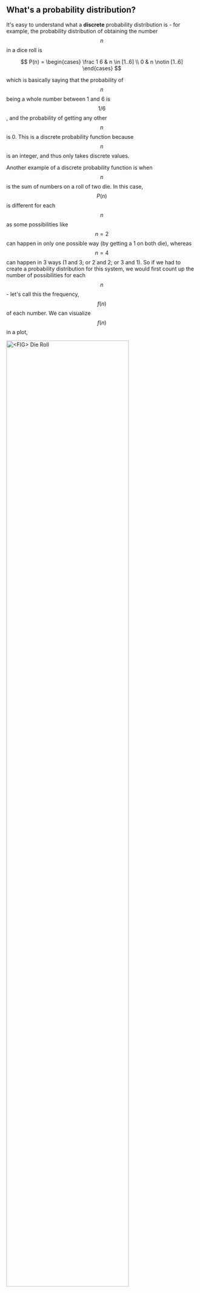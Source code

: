 ## What's a probability distribution?

It's easy to understand what a __discrete__ probability distribution is - for example, the probability distribution of obtaining the number $$n$$ in a dice roll is

$$
P(n) = \begin{cases}
			\frac 1 6 & n \in [1..6] \\
			0         & n \notin [1..6] 
		\end{cases}
$$

which is basically saying that the probability of $$n$$ being a whole number between 1 and 6 is $$1/6$$, and the probability of getting any other $$n$$ is 0. This is a discrete probability function because $$n$$ is an integer, and thus only takes discrete values. 

Another example of a discrete probability function is when $$n$$ is the sum of numbers on a roll of two die. In this case, $$P(n)$$  is different for each $$n$$ as some possibilities like $$n=2$$ can happen in only one possible way (by getting a 1 on both die), whereas $$n=4$$ can happen in 3 ways (1 and 3; or 2 and 2; or 3 and 1). So if we had to create a probability distribution for this system, we would first count up the number of possibilities for each $$n$$ - let's call this the frequency, $$f(n)$$ of each number. We can visualize $$f(n)$$ in a plot,

<p>
	<img class="center" src="res/die_roll.png" alt="<FIG> Die Roll" style="width:80%"/>
</p>

The above is NOT the probability $$P(n)$$ that we are after - because we know that the sum of all probabilities should be 1, which clearly isn't the case for $$f(n)$$. But we can just get that by dividing $$f(n)$$ by the _total_ number of possibilities, $$N$$. For two die, that is $$N = 6 \times 6 = 36$$, but we could also express it as the _sum of all frequencies_,

$$
N = \sum_n f(n)
$$

which would equal to 36 in this case. So, by dividing $$f(n)$$ by $$\sum_n f(n)$$ we get our target probability distribution, $$P(n)$$. This process is called __normalization__ and is crucial for determining almost any probability distribution. So in general, if we have the function $$f(n)$$, we can get the probability as

$$
P(n) = \frac{f(n)}{\displaystyle\sum_{n} f(n)}
$$

Note that $$f(n)$$ does not necessarily have to be the frequency of $$n$$ - it could really be any function which is _proportional_ to $$P(n)$$, and the above definition of $$P(n)$$ would still hold. And it's easy to check that the sum is now equal to 1, since

$$
\sum_n P(n) = \frac{\displaystyle\sum_{n}f(n)}{\displaystyle\sum_{n} f(n)} = 1
$$

Once we have the probability function $$P(n)$$, we can calculate all sorts of probabilites. For example, the probability that $$n$$ will be between two integers $$a$$ and $$b$$ inclusive is simply the sum of the probabilities for each value of $$n$$ in that range, i.e.,

$$
Probability(a \leq n \leq b) = \sum_{n=a}^{b} P(n)
$$

### A Probability Density Function

What if instead of a discrete variable $$n$$, we had a continuous one, like temperature or weight? In that case, it doesn't make sense to ask what the probability is of $$x$$ being _exactly_ a particular number - there are infinite possible real numbers, after all, so the probability of $$x$$ being exactly any one of them is essentially zero! But it _does_ make sense to ask what the probability is that $$x$$ will be between a certain range of values. For example, one might say that there is 50% chance that the temperature tomorrow noon will be between 5 and 15, or 5% chance that it will be between 16 and 16.5. But how do we put all that information, for every possible range, in a single function? The answer is to use a __probability density function__. 

 What does that mean? Well, suppose $$x$$ is a continous quantity, and we have a probability density function, $$P(x)$$ which looks like

<p>
	<img class="center" src="res/probability_density.png" alt="<FIG> probability density" style="width:80%"/>
</p>

Now imagine that the thin sliver in the diagram, placed at $$x=x_0$$ and with a width of $$dx$$, is really, really thin - infinitesimally thin, to be precise. In that case, the probability that the value of $$x$$ will be in the range $$ x_0 \lt x \lt x_0 + dx $$, is given by

$$
Probability(x_0 \leq x \leq x_0 + dx) = P(x)dx
$$

So strictly speaking, it is not $$P(x)$$ which is the probability, but rather the quantity $$P(x)dx$$. That is why we call $$P(x)$$ the probability density at $$x$$, and the actual probability is only defined for ranges of $$x$$. But what about for large ranges of $$x$$, which are not infinitesimal? We do exactly what we did for the discrete case - sum up all the individual probabilities for each possible values over the range of values. And what do we call a sum over a continuous variable? Why, an integral, of course! Who knew calculus would come in handy one day? And so we have,

$$
Probability(a \leq x \leq b ) = \int_a^b P(x)dx
$$

And the fact that all probabilities must sum to 1 translates to

$$
\int_D P(x)dx = 1
$$

where $$D$$ denotes the __domain__ of $$P(x)$$, i.e., the entire range of possible values of $$x$$ for which $$P(x)$$ is defined. 
 
## Normalization of a Density Function

Just like in the discrete case, we often first calculate some density or frequency function $$f(x)$$, which is NOT $$P(x)$$, but proportional to it. We can get the probability density function by normalizing it in a similar way, except that we integrate instead of sum:

$$
P(\mathbf{x}) = \frac{f(\mathbf{x})}{\int_D f(\mathbf{x})d\mathbf{x}}
$$

For example, consider the __normal distribution function__, 

$$
f(x) = e^{-x^2}
$$

which is defined for all real numbers $$x$$. We first integrate it (or do a quick google search) to get

$$
N = \int_{-\infty}^{\infty} e^{-x^2} dx = \sqrt{\pi}
$$

and so we have

$$
P(x) = \frac{1}{N} e^{-x^2} = \frac{1}{\sqrt{\pi}} e^{-x^2}
$$

which satisfies all properties of a probability density function (integrating to 1 and always positive).
